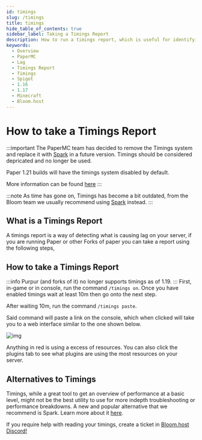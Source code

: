 ```yaml
---
id: timings
slug: /timings
title: timings
hide_table_of_contents: true
sidebar_label: Taking a Timings Report
description: How to run a timings report, which is useful for identifying causes of lag on your server.
keywords:
  - Overview
  - PaperMC
  - Lag
  - Timings Report
  - Timings
  - Spigot
  - 1.16
  - 1.17
  - Minecraft
  - Bloom.host
---
```


# **How to take a Timings Report**

:::important
The PaperMC team has decided to remove the Timings system and replace it with [Spark](/spark) in a future version. 
Timings should be considered depricated and no longer be used.

Paper 1.21 builds will have the timings system disabled by default.

More information can be found [here](https://github.com/PaperMC/Paper/issues/8948)
:::

:::note
As time has gone on, Timings has become a bit outdated, from the Bloom team we usually recommend using [Spark](/spark) instead.
:::

## What is a Timings Report
A timings report is a way of detecting what is causing lag on your server, if you are running Paper or other Forks of paper you can take a report using the following steps,
## How to take a Timings Report
:::info
Purpur (and forks of it) no longer supports timings as of 1.19.
:::
First, in-game or in console, run the command `/timings on`. Once you have enabled timings wait at least 10m then go onto the next step.

After waiting 10m, run the command `/timings paste`.

Said command will paste a link on the console, which when clicked will take you to a web interface similar to the one shown below.

![img](/running_a_server/timings/1.png)

Anything in red is using a excess of resources. You can also click the plugins tab to see what plugins are using the most resources on your server.
## Alternatives to Timings
Timings, while a great tool to get an overview of performance at a basic level, might not be the best utility to use for more indepth troubleshooting or performance breakdowns.
A new and popular alternative that we recommend is Spark. Learn more about it [here](/spark).

If you require help with reading your timings, create a ticket in [Bloom.host Discord!](https://discord.gg/bloom)
